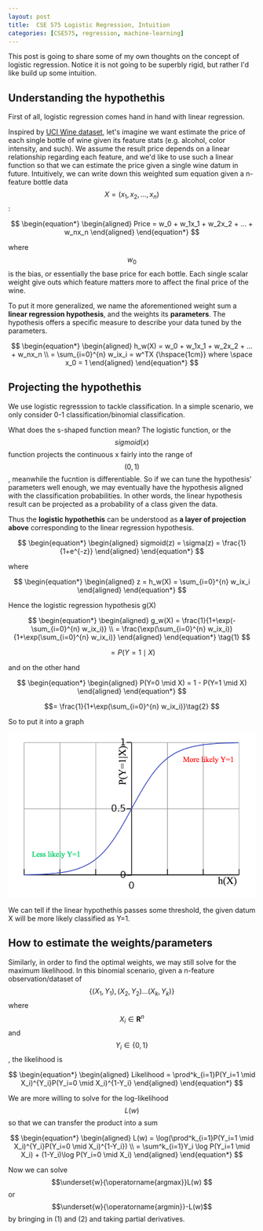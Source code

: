 ```yaml
---
layout: post
title:  CSE 575 Logistic Regression, Intuition
categories: [CSE575, regression, machine-learning]
---
```


This post is going to share some of my own thoughts on the concept of logistic regression. Notice it is not going to be superbly rigid, but rather I'd like build up some intuition.

## Understanding the hypothethis

First of all, logistic regression comes hand in hand with linear regression.

Inspired by [UCI Wine dataset](https://archive.ics.uci.edu/ml/datasets/wine), let's imagine we want estimate the price of each single bottle of wine given its feature stats (e.g. alcohol, color intensity, and such). We assume the result price depends on a linear relationship regarding each feature, and we'd like to use such a linear function so that we can estimate the price given a single wine datum in future. Intuitively, we can write down this weighted sum equation given a n-feature bottle data $$X = (x_1, x_2, ... , x_n)$$:

$$
\begin{equation*}
\begin{aligned}
Price = w_0 + w_1x_1 + w_2x_2 + ... + w_nx_n
\end{aligned}
\end{equation*}
$$

where $$w_0$$ is the bias, or essentially the base price for each bottle. Each single scalar weight give outs which feature matters more to affect the final price of the wine.

To put it more generalized, we name the aforementioned weight sum a **linear regression hypothesis**, and the weights its **parameters**. The hypothesis offers a specific measure to describe your data tuned by the parameters.

$$
\begin{equation*}
\begin{aligned}
h_w(X) = w_0 + w_1x_1 + w_2x_2 + ... + w_nx_n \\ 
= \sum_{i=0}^{n} w_ix_i 
= w^TX {\hspace{1cm}} where \space x_0 = 1
\end{aligned}
\end{equation*}
$$

## Projecting the hypothethis

We use logistic regresssion to tackle classification. In a simple scenario, we only consider 0-1 classification/binomial classification.

What does the s-shaped function mean? The logistic function, or the $$sigmoid(x)$$ function projects the continuous x fairly into the range of $$(0, 1)$$, meanwhile the fucntion is differentiable. So if we can tune the hypothesis' parameters well enough, we may eventually have the hypothesis aligned with the classification probabilities. In other words, the linear hypothesis result can be projected as a probability of a class given the data.

Thus the **logistic hypothethis** can be understood as **a layer of projection above** corresponding to the linear regression hypothesis.

$$
\begin{equation*}
\begin{aligned}
sigmoid(z) = \sigma(z) = \frac{1}{1+e^{-z}}
\end{aligned}
\end{equation*}
$$

where

$$
\begin{equation*}
\begin{aligned}
z = h_w(X) = \sum_{i=0}^{n} w_ix_i
\end{aligned}
\end{equation*}
$$

Hence the logistic regression hypothesis g(X)

$$
\begin{equation*}
\begin{aligned}
g_w(X) = \frac{1}{1+\exp(-\sum_{i=0}^{n} w_ix_i)}
\\ = \frac{\exp(\sum_{i=0}^{n} w_ix_i)}{1+\exp(\sum_{i=0}^{n} w_ix_i)} 
\end{aligned}
\end{equation*}
\tag{1}
$$

$$= P(Y=1 \mid X)$$
 
and on the other hand

$$
\begin{equation*}
\begin{aligned}
P(Y=0 \mid X) = 1 - P(Y=1 \mid X) \end{aligned}
\end{equation*}
$$

$$= \frac{1}{1+\exp(\sum_{i=0}^{n} w_ix_i)}\tag{2}
$$

So to put it into a graph

![sigmoid](../images/sigmoid.png "sigmoid") 

We can tell if the linear hypothethis passes some threshold, the given datum X will be more likely classified as Y=1.

## How to estimate the weights/parameters

Similarly, in order to find the optimal weights, we may still solve for the maximum likelihood. In this binomial scenario, given a n-feature observation/dataset of $$\{(X_1, Y_1), (X_2, Y_2) ... (X_k, Y_k)\}$$ where $$X_i \in \mathbf{R}^n$$ and $$Y_i \in \{0,1\}$$, the likelihood is

$$
\begin{equation*}
\begin{aligned}
Likelihood = \prod^k_{i=1}P(Y_i=1 \mid X_i)^{Y_i}P(Y_i=0 \mid X_i)^{1-Y_i}
\end{aligned}
\end{equation*}
$$

We are more willing to solve for the log-likelihood $$L(w)$$ so that we can transfer the product into a sum

$$
\begin{equation*}
\begin{aligned}
L(w) = \log(\prod^k_{i=1}P(Y_i=1 \mid X_i)^{Y_i}P(Y_i=0 \mid X_i)^{1-Y_i}) \\
= \sum^k_{i=1}Y_i \log P(Y_i=1 \mid X_i) + (1-Y_i)\log P(Y_i=0 \mid X_i)
\end{aligned}
\end{equation*}
$$

Now we can solve $$\underset{w}{\operatorname{argmax}}L(w) $$ or $$\underset{w}{\operatorname{argmin}}-L(w)$$ by bringing in (1) and (2) and taking partial derivatives.